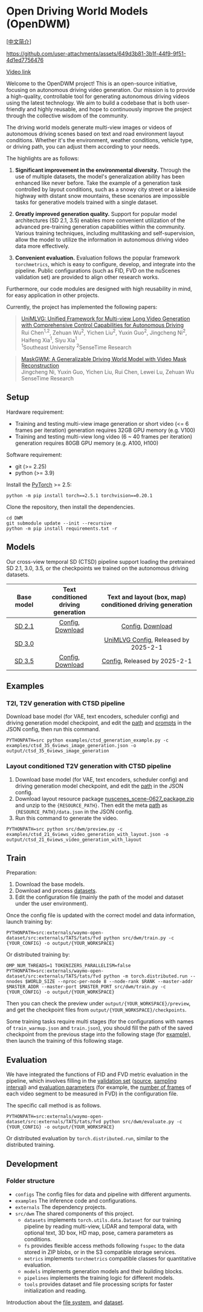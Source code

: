 # Open Driving World Models (OpenDWM)

[[中文简介](README_intro_zh.md)]

https://github.com/user-attachments/assets/649d3b81-3b1f-44f9-9f51-4d1ed7756476

[Video link](https://youtu.be/j9RRj-xzOA4)

Welcome to the OpenDWM project! This is an open-source initiative, focusing on autonomous driving video generation. Our mission is to provide a high-quality, controllable tool for generating autonomous driving videos using the latest technology. We aim to build a codebase that is both user-friendly and highly reusable, and hope to continuously improve the project through the collective wisdom of the community.

The driving world models generate multi-view images or videos of autonomous driving scenes based on text and road environment layout conditions. Whether it's the environment, weather conditions, vehicle type, or driving path, you can adjust them according to your needs.

The highlights are as follows:

1. **Significant improvement in the environmental diversity.** Through the use of multiple datasets, the model's generalization ability has been enhanced like never before. Take the example of a generation task controlled by layout conditions, such as a snowy city street or a lakeside highway with distant snow mountains, these scenarios are impossible tasks for generative models trained with a single dataset.

2. **Greatly improved generation quality.** Support for popular model architectures (SD 2.1, 3.5) enables more convenient utilization of the advanced pre-training generation capabilities within the community. Various training techniques, including multitasking and self-supervision, allow the model to utilize the information in autonomous driving video data more effectively.

3. **Convenient evaluation.** Evaluation follows the popular framework `torchmetrics`, which is easy to configure, develop, and integrate into the pipeline. Public configurations (such as FID, FVD on the nuScenes validation set) are provided to align other research works.

Furthermore, our code modules are designed with high reusability in mind, for easy application in other projects.

Currently, the project has implemented the following papers:

> [UniMLVG: Unified Framework for Multi-view Long Video Generation with Comprehensive Control Capabilities for Autonomous Driving](https://sensetime-fvg.github.io/UniMLVG)<br>
> Rui Chen<sup>1,2</sup>, Zehuan Wu<sup>2</sup>, Yichen Liu<sup>2</sup>, Yuxin Guo<sup>2</sup>, Jingcheng Ni<sup>2</sup>, Haifeng Xia<sup>1</sup>, Siyu Xia<sup>1</sup><br>
> <sup>1</sup>Southeast University <sup>2</sup>SenseTime Research

> [MaskGWM: A Generalizable Driving World Model with Video Mask Reconstruction](https://sensetime-fvg.github.io/MaskGWM)<br>
> Jingcheng Ni, Yuxin Guo, Yichen Liu, Rui Chen, Lewei Lu, Zehuan Wu<br>
> SenseTime Research

## Setup

Hardware requirement:

* Training and testing multi-view image generation or short video (<= 6 frames per iteration) generation requires 32GB GPU memory (e.g. V100)
* Training and testing multi-view long video (6 ~ 40 frames per iteration) generation requires 80GB GPU memory (e.g. A100, H100)

Software requirement:

* git (>= 2.25)
* python (>= 3.9)

Install the [PyTorch](https://pytorch.org/) >= 2.5:

```
python -m pip install torch==2.5.1 torchvision==0.20.1
```

Clone the repository, then install the dependencies.
```
cd DWM
git submodule update --init --recursive
python -m pip install requirements.txt -r
```

## Models

Our cross-view temporal SD (CTSD) pipeline support loading the pretrained SD 2.1, 3.0, 3.5, or the checkpoints we trained on the autonomous driving datasets.

| Base model | Text conditioned <br/> driving generation | Text and layout (box, map) <br/> conditioned driving generation |
| :-: | :-: | :-: |
| [SD 2.1](https://huggingface.co/stabilityai/stable-diffusion-2-1) | [Config](configs/ctsd/multi_datasets/ctsd_21_tirda_nwao.json), [Download](http://103.237.29.236:10030/ctsd_21_tirda_nwao_30k.pth) | [Config](configs/ctsd/multi_datasets/ctsd_21_tirda_bm_nwa.json), [Download](http://103.237.29.236:10030/ctsd_21_tirda_bm_nwa_30k.pth) |
| [SD 3.0](https://huggingface.co/stabilityai/stable-diffusion-3-medium-diffusers) | | [UniMLVG Config](configs/ctsd/unimlvg/unimlvg_stage3_tirda_nwa.json), Released by 2025-2-1 |
| [SD 3.5](https://huggingface.co/stabilityai/stable-diffusion-3.5-medium) | [Config](configs/ctsd/multi_datasets/ctsd_35_tirda_nwao.json), [Download](http://103.237.29.236:10030/ctsd_35_tirda_nwao_20k.pth) | [Config](configs/ctsd/multi_datasets/ctsd_35_tirda_bm_nwa.json), Released by 2025-2-1 |

## Examples

### T2I, T2V generation with CTSD pipeline

Download base model (for VAE, text encoders, scheduler config) and driving generation model checkpoint, and edit the [path](examples/ctsd_35_6views_image_generation.json#L102) and [prompts](examples/ctsd_35_6views_image_generation.json#L221) in the JSON config, then run this command.

```
PYTHONPATH=src python examples/ctsd_generation_example.py -c examples/ctsd_35_6views_image_generation.json -o output/ctsd_35_6views_image_generation
```

### Layout conditioned T2V generation with CTSD pipeline

1. Download base model (for VAE, text encoders, scheduler config) and driving generation model checkpoint, and edit the [path](examples/ctsd_21_6views_video_generation_with_layout.json#L119) in the JSON config.
2. Download layout resource package [nuscenes_scene-0627_package.zip](http://103.237.29.236:10030/nuscenes_scene-0627_package.zip) and unzip to the `{RESOURCE_PATH}`. Then edit the meta [path](examples/ctsd_21_6views_video_generation_with_layout.json#L129) as `{RESOURCE_PATH}/data.json` in the JSON config.
3. Run this command to generate the video.

```
PYTHONPATH=src python src/dwm/preview.py -c examples/ctsd_21_6views_video_generation_with_layout.json -o output/ctsd_21_6views_video_generation_with_layout
```

## Train

Preparation:

1. Download the base models.
2. Download and process [datasets](docs/Datasets.md).
3. Edit the configuration file (mainly the path of the model and dataset under the user environment).

Once the config file is updated with the correct model and data information, launch training by:

```
PYTHONPATH=src:externals/waymo-open-dataset/src:externals/TATS/tats/fvd python src/dwm/train.py -c {YOUR_CONFIG} -o output/{YOUR_WORKSPACE}
```

Or distributed training by:

```
OMP_NUM_THREADS=1 TOKENIZERS_PARALLELISM=false PYTHONPATH=src:externals/waymo-open-dataset/src:externals/TATS/tats/fvd python -m torch.distributed.run --nnodes $WORLD_SIZE --nproc-per-node 8 --node-rank $RANK --master-addr $MASTER_ADDR --master-port $MASTER_PORT src/dwm/train.py -c {YOUR_CONFIG} -o output/{YOUR_WORKSPACE}
```

Then you can check the preview under `output/{YOUR_WORKSPACE}/preview`, and get the checkpoint files from `output/{YOUR_WORKSPACE}/checkpoints`.

Some training tasks require multi stages (for the configurations with names of `train_warmup.json` and `train.json`), you should fill the path of the saved checkpoint from the previous stage into the following stage (for [example](configs/ctsd/single_dataset/ctsd_21_tirda_bm_nusc_a.json#L200)), then launch the training of this following stage.

## Evaluation

We have integrated the functions of FID and FVD metric evaluation in the pipeline, which involves filling in the [validation set](configs/ctsd/single_dataset/ctsd_21_crossview_tirda_bm_nusc_a.json#L394) ([source](configs/ctsd/single_dataset/ctsd_21_crossview_tirda_bm_nusc_a.json#L398), [sampling interval](configs/ctsd/single_dataset/ctsd_21_crossview_tirda_bm_nusc_a.json#L408)) and [evaluation parameters](configs/ctsd/single_dataset/ctsd_21_crossview_tirda_bm_nusc_a.json#L192) (for example, the [number of frames](configs/ctsd/single_dataset/ctsd_21_tirda_bm_nusc_a.json#L212) of each video segment to be measured in FVD) in the configuration file.

The specific call method is as follows.

```
PYTHONPATH=src:externals/waymo-open-dataset/src:externals/TATS/tats/fvd python src/dwm/evaluate.py -c {YOUR_CONFIG} -o output/{YOUR_WORKSPACE}
```

Or distributed evaluation by `torch.distributed.run`, similar to the distributed training.

## Development

### Folder structure

* `configs` The config files for data and pipeline with different arguments.
* `examples` The inference code and configurations.
* `externals` The dependency projects.
* `src/dwm` The shared components of this project.
  * `datasets` implements `torch.utils.data.Dataset` for our training pipeline by reading multi-view, LiDAR and temporal data, with optional text, 3D box, HD map, pose, camera parameters as conditions.
  * `fs` provides flexible access methods following `fsspec` to the data stored in ZIP blobs, or in the S3 compatible storage services.
  * `metrics` implements `torchmetrics` compatible classes for quantitative evaluation.
  * `models` implements generation models and their building blocks.
  * `pipelines` implements the training logic for different models.
  * `tools` provides dataset and file processing scripts for faster initialization and reading.

Introduction about the [file system](src/dwm/fs/README.md), and [dataset](src/dwm/datasets/README.md).
